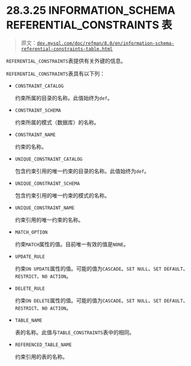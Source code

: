 # 28.3.25 INFORMATION_SCHEMA REFERENTIAL_CONSTRAINTS 表

> 原文：[`dev.mysql.com/doc/refman/8.0/en/information-schema-referential-constraints-table.html`](https://dev.mysql.com/doc/refman/8.0/en/information-schema-referential-constraints-table.html)

`REFERENTIAL_CONSTRAINTS`表提供有关外键的信息。

`REFERENTIAL_CONSTRAINTS`表具有以下列：

+   `CONSTRAINT_CATALOG`

    约束所属的目录的名称。此值始终为`def`。

+   `CONSTRAINT_SCHEMA`

    约束所属的模式（数据库）的名称。

+   `CONSTRAINT_NAME`

    约束的名称。

+   `UNIQUE_CONSTRAINT_CATALOG`

    包含约束引用的唯一约束的目录的名称。此值始终为`def`。

+   `UNIQUE_CONSTRAINT_SCHEMA`

    包含约束引用的唯一约束的模式的名称。

+   `UNIQUE_CONSTRAINT_NAME`

    约束引用的唯一约束的名称。

+   `MATCH_OPTION`

    约束`MATCH`属性的值。目前唯一有效的值是`NONE`。

+   `UPDATE_RULE`

    约束`ON UPDATE`属性的值。可能的值为`CASCADE`、`SET NULL`、`SET DEFAULT`、`RESTRICT`、`NO ACTION`。

+   `DELETE_RULE`

    约束`ON DELETE`属性的值。可能的值为`CASCADE`、`SET NULL`、`SET DEFAULT`、`RESTRICT`、`NO ACTION`。

+   `TABLE_NAME`

    表的名称。此值与`TABLE_CONSTRAINTS`表中的相同。

+   `REFERENCED_TABLE_NAME`

    约束引用的表的名称。
